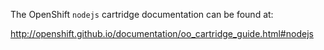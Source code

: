 The OpenShift `nodejs` cartridge documentation can be found at:

http://openshift.github.io/documentation/oo_cartridge_guide.html#nodejs

